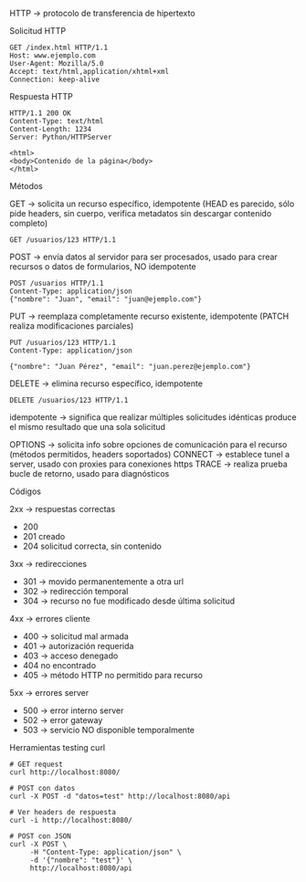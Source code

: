 HTTP -> protocolo de transferencia de hipertexto

Solicitud HTTP
```
GET /index.html HTTP/1.1
Host: www.ejemplo.com
User-Agent: Mozilla/5.0
Accept: text/html,application/xhtml+xml
Connection: keep-alive
```

Respuesta HTTP
```
HTTP/1.1 200 OK
Content-Type: text/html
Content-Length: 1234
Server: Python/HTTPServer

<html>
<body>Contenido de la página</body>
</html>
```

Métodos

GET -> solicita un recurso específico, idempotente (HEAD es parecido, sólo pide headers, sin cuerpo, verifica metadatos sin descargar contenido completo)
```
GET /usuarios/123 HTTP/1.1
```

POST -> envía datos al servidor para ser procesados, usado para crear recursos o datos de formularios, NO idempotente

```
POST /usuarios HTTP/1.1
Content-Type: application/json
{"nombre": "Juan", "email": "juan@ejemplo.com"}
```

PUT -> reemplaza completamente recurso existente, idempotente (PATCH realiza modificaciones parciales)
```
PUT /usuarios/123 HTTP/1.1
Content-Type: application/json

{"nombre": "Juan Pérez", "email": "juan.perez@ejemplo.com"}
```

DELETE -> elimina recurso específico, idempotente
```
DELETE /usuarios/123 HTTP/1.1
```

idempotente -> significa que realizar múltiples solicitudes idénticas produce el mismo resultado que una sola solicitud

OPTIONS -> solicita info sobre opciones de comunicación para el recurso (métodos permitidos, headers soportados)
CONNECT -> establece tunel a server, usado con proxies para conexiones https
TRACE -> realiza prueba bucle de retorno, usado para diagnósticos

Códigos

2xx -> respuestas correctas
- 200 
- 201 creado
- 204 solicitud correcta, sin contenido

3xx -> redirecciones
- 301 -> movido permanentemente a otra url
- 302 -> redirección temporal
- 304 -> recurso no fue modificado desde última solicitud

4xx -> errores cliente
- 400 -> solicitud mal armada
- 401 -> autorización requerida
- 403 -> acceso denegado
- 404 no encontrado
- 405 -> método HTTP no permitido para recurso

5xx -> errores server
- 500 -> error interno server
- 502 -> error gateway
- 503 -> servicio NO disponible temporalmente

Herramientas testing
curl
```
# GET request
curl http://localhost:8080/

# POST con datos
curl -X POST -d "datos=test" http://localhost:8080/api

# Ver headers de respuesta
curl -i http://localhost:8080/

# POST con JSON
curl -X POST \
     -H "Content-Type: application/json" \
     -d '{"nombre": "test"}' \
     http://localhost:8080/api
```